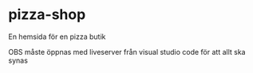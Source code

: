 # pizza-shop
En hemsida för en pizza butik

OBS måste öppnas med liveserver från visual studio code för att allt ska synas
